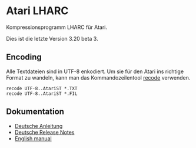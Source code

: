 # Atari LHARC

Kompressionsprogramm LHARC für Atari.

Dies ist die letzte Version 3.20 beta 3.

## Encoding

Alle Textdateien sind in UTF-8 enkodiert.
Um sie für den Atari ins richtige Format zu wandeln,
kann man das Kommandozeilentool [recode](https://github.com/pinard/Recode) verwenden.

```
recode UTF-8..AtariST *.TXT
recode UTF-8..AtariST *.FIL
```

## Dokumentation

* [Deutsche Anleitung](DOKU/MANUAL.GER)
* [Deutsche Release Notes](DOKU/HISTORY.TXT)
* [English manual](DOKU/MANUAL.ENG)
